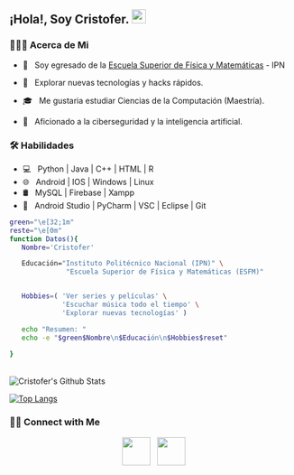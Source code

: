 
        
<h2> ¡Hola!, Soy Cristofer. <img src="https://github.com/souvikguria98/souvikguria98/blob/master/Hi.gif" width="25"></h2>


<h3> 👨🏻‍💻 Acerca de Mi </h3>

- 🔭 &nbsp; Soy egresado de la [Escuela Superior de Física y Matemáticas](https://www.esfm.ipn.mx/) - IPN

- 🤔 &nbsp; Explorar nuevas tecnologías y hacks rápidos.
- 🎓 &nbsp; Me gustaria estudiar Ciencias de la Computación (Maestría).
- 🌱 &nbsp; Aficionado a la ciberseguridad y la inteligencia artificial.

<h3>🛠 Habilidades</h3>

- 💻 &nbsp; Python | Java | C++ | HTML | R  
- 🌐 &nbsp; Android | IOS | Windows | Linux
- 🛢 &nbsp; MySQL | Firebase | Xampp
- 🔧 &nbsp; Android Studio | PyCharm | VSC | Eclipse | Git

 ```bash
green="\e[32;1m"
reste="\e[0m"
 function Datos(){
	Nombre='Cristofer'

	Educación="Instituto Politécnico Nacional (IPN)" \
               "Escuela Superior de Física y Matemáticas (ESFM)"


	Hobbies=( 'Ver series y películas' \
		      'Escuchar música todo el tiempo' \
		      'Explorar nuevas tecnologías' )

	echo "Resumen: "
	echo -e "$green$Nombre\n$Educación\n$Hobbies$reset"
	
}	
 ```


<br>

<!-- ![souvik's Github Stats](https://github-readme-stats.vercel.app/api?username=devSouvik&show_icons=true&title_color=fff&icon_color=79ff97&text_color=9f9f9f&bg_color=151515) -->
<img align="center" src="https://github-readme-stats.vercel.app/api?username=cristophgaray&include_all_commits=true&count_private=true&show_icons=true&line_height=20&title_color=7A7ADB&icon_color=2234AE&text_color=D3D3D3&bg_color=0,000000,130F40" alt="Cristofer's Github Stats">

</br>


[![Top Langs](https://github-readme-stats.vercel.app/api/top-langs/?username=cristophgaray&layout=compact&text_color=daf7dc&bg_color=151515)](https://github.com/devSouvik/github-readme-stats)

<h3> 🤝🏻 Connect with Me </h3>

<p align="center">
&nbsp; <a href="https://www.linkedin.com/in/cristofer-h-garay-g/" target="_blank" rel="noopener noreferrer"><img src="https://img.icons8.com/plasticine/100/000000/linkedin.png" width="50" /></a>
&nbsp; <a href="mailto:cristopherhali@gmail.com" target="_blank" rel="noopener noreferrer"><img src="https://img.icons8.com/plasticine/100/000000/gmail.png"  width="50" /></a>
</p>